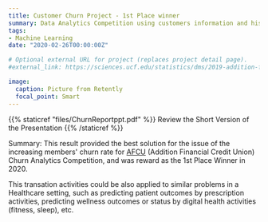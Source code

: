 ```yaml
---
title: Customer Churn Project - 1st Place winner
summary: Data Analytics Competition using customers information and historical transaction activities to predict if a customer is about to churn.
tags:
- Machine Learning
date: "2020-02-26T00:00:00Z"

# Optional external URL for project (replaces project detail page).
#external_link: https://sciences.ucf.edu/statistics/dms/2019-addition-financial-analytics-competition/

image:
  caption: Picture from Retently
  focal_point: Smart
---
```


{{% staticref "files/ChurnReportppt.pdf" %}} Review the Short Version of the Presentation {{% /staticref %}}

Summary: This result provided the best solution for the issue of the increasing members' churn rate for [AFCU](https://www.additionfi.com/) (Addition Financial Credit Union) Churn Analytics Competition, and was reward as the 1st Place Winner in 2020.

This transation activities could be also applied to similar problems in a Healthcare setting, such as predicting patient outcomes by prescription activities, predicting wellness outcomes or status by digital health activities (fitness, sleep), etc.
